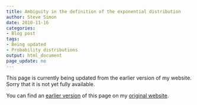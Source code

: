 ```yaml
---
title: Ambiguity in the definition of the exponential distribution
author: Steve Simon
date: 2010-11-16
categories:
- Blog post
tags:
- Being updated
- Probability distributions
output: html_document
page_update: no
---
```


This page is currently being updated from the earlier version of my website. Sorry that it is not yet fully available.

<!---More--->

You can find an [earlier version][sim1] of this page on my [original website][sim2].

[sim1]: http://www.pmean.com/10/ExponentialAmbiguity.html
[sim2]: http://www.pmean.com/original_site.html
